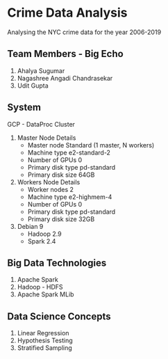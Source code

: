 # Crime Data Analysis
Analysing the NYC crime data for the year 2006-2019

## Team Members - Big Echo
1. Ahalya Sugumar
2. Nagashree Angadi Chandrasekar
3. Udit Gupta

## System
GCP - DataProc Cluster
1. Master Node Details
    - Master node             Standard (1 master, N workers)
    - Machine type            e2-standard-2
    - Number of GPUs      0
    - Primary disk type     pd-standard
    - Primary disk size      64GB
2. Workers Node Details
    - Worker nodes            2
    - Machine type            e2-highmem-4
    - Number of GPUs       0
    - Primary disk type       pd-standard
    - Primary disk size       32GB
3. Debian 9
    - Hadoop 2.9
    - Spark 2.4

## Big Data Technologies 
1. Apache Spark
2. Hadoop - HDFS
3. Apache Spark MLib

## Data Science Concepts 
1. Linear Regression
2. Hypothesis Testing
3. Stratified Sampling
